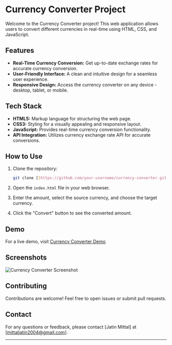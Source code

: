 
# Currency Converter Project

Welcome to the Currency Converter project! This web application allows users to convert different currencies in real-time using HTML, CSS, and JavaScript.

## Features

- **Real-Time Currency Conversion:** Get up-to-date exchange rates for accurate currency conversion.
- **User-Friendly Interface:** A clean and intuitive design for a seamless user experience.
- **Responsive Design:** Access the currency converter on any device - desktop, tablet, or mobile.

## Tech Stack

- **HTML5:** Markup language for structuring the web page.
- **CSS3:** Styling for a visually appealing and responsive layout.
- **JavaScript:** Provides real-time currency conversion functionality.
- **API Integration:** Utilizes currency exchange rate API for accurate conversions.

## How to Use

1. Clone the repository:

   ```bash
   git clone [[https://github.com/your-username/currency-converter.git](https://lnkd.in/dQjXvfyE)](https://lnkd.in/dQjXvfyE)
   ```

2. Open the `index.html` file in your web browser.

3. Enter the amount, select the source currency, and choose the target currency.

4. Click the "Convert" button to see the converted amount.

## Demo

For a live demo, visit [Currency Converter Demo]([insert-demo-link-here](https://www.linkedin.com/posts/jatinmittal08_linkedin-task2-webdevelopment-activity-7132982246742908928-PNMU?utm_source=share&utm_medium=member_desktop))

## Screenshots

![Currency Converter Screenshot](https://github.com/Jat21in/CurrencyConverter./assets/112621022/e6b75ec8-8f34-49a7-bc14-5364df4c78d8)


## Contributing

Contributions are welcome! Feel free to open issues or submit pull requests.


## Contact

For any questions or feedback, please contact [Jatin Mittal] at [mittaljatin2004@gmail.com].

---
